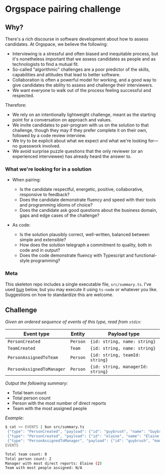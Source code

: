 # Orgspace pairing challenge

## Why?

There's a rich discourse in software development about how to assess candidates. At Orgspace, we believe the following:

* Interviewing is a stressful and often biased and inequitable process, but it's nonetheless important that we assess candidates as people and as technologists to find a mutual fit.
* So-called "algorithmic" challenges are a poor predictor of the skills, capabilities and attitudes that lead to better software. 
* Collaboration is often a powerful model for working, and a good way to give candidates the ability to assess and challenge their interviewers.
* We want everyone to walk out of the process feeling successful and respected.

Therefore:

* We rely on an intentionally lightweight challenge, meant as the starting point for a conversation on approach and values.
* We invite candidates to pair-program with us on the solution to that challenge, though they may if they prefer complete it on their own, followed by a code review interview.
* We try to be explicit about what we expect and what we're looking for—no guesswork involved.
* We avoid surprise puzzle questions that the only reviewer (or an experienced interviewee) has already heard the answer to.

### What we're looking for in a solution

* When pairing:
  * Is the candidate respectful, energetic, positive, collaborative, responsive to feedback?
  * Does the candidate demonstrate fluency and speed with their tools and programming idioms of choice?
  * Does the candidate ask good questions about the business domain, gaps and edge cases of the challenge?

* As code:
  * Is the solution plausibly correct, well-written, balanced between simple and extensible?
  * How does the solution telegraph a commitment to quality, both in code and in output?
  * Does the code demonstrate fluency with Typescript and functional-style programming?

### Meta

This skeleton repo includes a single executable file, `src/summary.ts`. I've used [bun](https://bun.sh/) below, but you may execute it using `ts-node` or whatever you like. Suggestions on how to standardize this are welcome.

## Challenge

*Given an ordered sequence of events of this type, read from `stdin`:*

| Event type                | Entity   | Payload type                        |
| ------------------------- | -------- | ----------------------------------- |
| `PersonCreated`           | `Person` | `{id: string, name: string}`        |
| `TeamCreated`             | `Team`   | `{id: string, name: string}`        |
| `PersonAssignedToTeam`    | `Person` | `{id: string, teamId: string}`      |
| `PersonAssignedToManager` | `Person` | `{id: string, managerId: string}`   |

*Output the following summary:*

* Total team count
* Total person count
* Person with the most number of direct reports
* Team with the most assigned people

*Example:*

```sh
$ cat << EVENTS | bun src/summary.ts
 {"type": "PersonCreated", "payload": {"id": "guybrush", "name": "Guybrush Threepwood"}}
 {"type": "PersonCreated", "payload": {"id": "elaine", "name": "Elaine Marley"}}
 {"type": "PersonAssignedToManager", "payload": {"id": "guybrush", "managerId": "elaine"}}
EVENTS

Total team count: 0
Total person count: 2
Manager with most direct reports: Elaine (2)
Team with most people assigned: N/A
```

